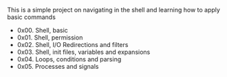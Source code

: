 This is a simple project on navigating in the shell and learning how to apply basic commands
- 0x00. Shell, basic
- 0x01. Shell, permission
- 0x02. Shell, I/O Redirections and filters
- 0x03. Shell, init files, variables and expansions
- 0x04. Loops, conditions and parsing
- 0x05. Processes and signals

